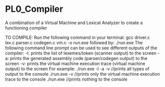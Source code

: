 # PL0_Compiler
A combination of a Virtual Machine and Lexical Analyzer to create a functioning compiler

TO COMPILE:
Run the following command in your terminal:
    gcc driver.c lex.c parser.c codegen.c vm.c -o run.exe
followed by:
    ./run.exe
The following command line prompt can be used to see different outputs of the compiler:
    -l: prints the list of lexemes/token (scanner output) to the screen
    -a: prints the generated assembly code (parser/codegen output) to the screen
    -v: prints the virtual machine execution trace (virtual machine output) to the screen
For example:
    ./run.exe -l -a -v    //prints all types of output to the console
    ./run.exe -v          //prints only the virtual machine execution trace to the console
    ./run.exe             //prints nothing to the console
    
    
